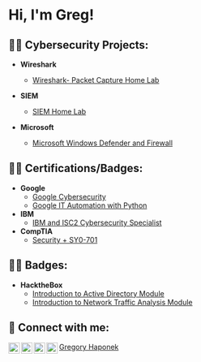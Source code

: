 <h1>Hi, I'm Greg! 

<h2>👨‍💻 Cybersecurity Projects:</h2>

- <b>Wireshark</b>
  - [Wireshark- Packet Capture Home Lab](https://github.com/Ghappenin/WIRESHARK)
    
- <b>SIEM</b>
  - [SIEM Home Lab](https://github.com/Ghappenin/HOME-SIEM/tree/main)

- <b>Microsoft</b>
  - [Microsoft Windows Defender and Firewall](https://github.com/Ghappenin/Microsoft-Windows-Defender-and-Firewall)

<h2>👨‍💻 Certifications/Badges:</h2>

- <b>Google</b>
  - [Google Cybersecurity](https://i.imgur.com/rc9FF6O.png)
  - [Google IT Automation with Python](https://i.imgur.com/2uEQ2wA.png)
- <b>IBM</b>
  - [IBM and ISC2 Cybersecurity Specialist](https://i.imgur.com/LzbRfk8.png)
- <b>CompTIA</b>
  - [Security + SY0-701](https://i.imgur.com/jdXaMfa.png)
 
<h2>👨‍💻 Badges:</h2>

- <b>HacktheBox</b>
  - [Introduction to Active Directory Module](https://academy.hackthebox.com/achievement/badge/edfbfe28-164f-11ef-b18d-bea50ffe6cb4)
  - [Introduction to Network Traffic Analysis Module](https://academy.hackthebox.com/achievement/badge/e6f33e19-1623-11ef-b18d-bea50ffe6cb4)
    


<h2> 🤳 Connect with me:</h2>

[<img align="left" alt="JoshMadakor | YouTube" width="22px" src="https://cdn.jsdelivr.net/npm/simple-icons@v3/icons/youtube.svg" />][youtube]
[<img align="left" alt="JoshMadakor | Twitter" width="22px" src="https://cdn.jsdelivr.net/npm/simple-icons@v3/icons/twitter.svg" />][twitter]
[<img align="left" alt="JoshMadakor | LinkedIn" width="22px" src="https://cdn.jsdelivr.net/npm/simple-icons@v3/icons/linkedin.svg" />][linkedin]
[<img align="left" alt="JoshMadakor | Instagram" width="22px" src="https://cdn.jsdelivr.net/npm/simple-icons@v3/icons/instagram.svg" />][instagram]

[twitter]: https://twitter.com/joshmadakor
[youtube]: https://www.youtube.com/c/joshmadakor
[instagram]: https://www.instagram.com/joshmadakor/
[linkedin]: https://www.linkedin.com/in/gregory-haponek-53518530a

<div class="badge-base LI-profile-badge" data-locale="en_US" data-size="medium" data-theme="dark" data-type="VERTICAL" data-vanity="gregory-haponek-53518530a" data-version="v1"><a class="badge-base__link LI-simple-link" href="https://www.linkedin.com/in/gregory-haponek-53518530a?trk=profile-badge">Gregory Haponek</a></div>
              

<!--
**joshmadakor1/joshmadakor1** is a ✨ _special_ ✨ repository because its `README.md` (this file) appears on your GitHub profile.

Here are some ideas to get you started:

- 🔭 I’m currently working on ...
- 🌱 I’m currently learning ...
- 👯 I’m looking to collaborate on ...
- 🤔 I’m looking for help with ...
- 💬 Ask me about ...
- 📫 How to reach me: ...
- 😄 Pronouns: ...
- ⚡ Fun fact: ...
-->
